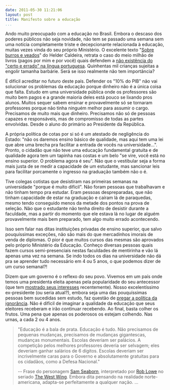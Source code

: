 ```yaml
---
date: 2011-05-30 11:21:06
layout: post
title: Manifesto sobre a educação
...
```


Ando muito preocupado com a educação no Brasil. Embora o descaso dos poderes públicos não seja novidade, não tem se passado uma semana sem uma notícia completamente triste e decepcionante relacionada à educação, muitas vezes vinda do seu próprio Ministério. O excelente texto "[Sobre burros e veados](http://www.onorte.net/noticias.php?id=33134)" do Helder Caldeira, retrata o caso do meio milhão de livros (pagos por mim e por você) quais defendem a [não existência do "certo e errado" na língua portuguesa](http://oglobo.globo.com/educacao/mat/2011/05/14/mec-distribui-livro-que-aceita-erros-de-portugues-924464625.asp). Quinhentas mil crianças sujeitas a engolir tamanha barbárie. Será se isso realmente não tem importância?

É difícil acreditar no futuro deste país. Defender os "10% do PIB" não vai solucionar os problemas da educação porque dinheiro não é a única coisa que falta. Estudo em uma universidade pública onde os professores são muito bem pagos e a grande maioria deles está pouco se lixando pros alunos. Muitos sequer sabem ensinar e provavelmente só se tornaram professores porque não tinha ninguém melhor para assumir o cargo. Precisamos de muito mais que dinheiro. Precisamos não só de pessoas capazes e responsáveis, mas de compromisso de todas as partes envolvidas. Desde o aluno do primário ao Presidente da República.

A própria política de cotas por si só é um atestado de negligência do Estado: "não os daremos ensino básico de qualidade, mas aqui tem uma lei que abre uma brecha pra facilitar a entrada de vocês na universidade...". Pronto, o cidadão que não teve uma educação fundamental gratuita e de qualidade agora tem um tapinha nas costas e um belo "se vire, você está no ensino superior. O problema agora é seu". Não que o vestibular seja a forma mais justa de se medir a capacidade de um estudante, mas sancionar leis para facilitar porcamente o ingresso na graduação também não o é.

Tive colegas cotistas que desistiram nas primeiras semanas na universidade "porque é muito difícil". Não foram pessoas que trabalhavam e não tinham tempo pra estudar. Eram pessoas despreparadas, que não tinham capacidade de estar na graduação e caíram lá de paraquedas, mesmo tendo conseguido menos da metade dos pontos na prova de seleção. Não que o estudante não tenha direito de desistir durante a faculdade, mas a partir do momento que ele estava lá no lugar de alguém provavelmente mais bem preparado, tem algo muito errado acontecendo.

Isso sem falar nas ditas instituições privadas de ensino superior, que salvo pouquíssimas exceções, não são mais do que mercadinhos imorais de venda de diplomas. O pior é que muitos cursos das mesmas são aprovados pelo próprio Ministério da Educação. Conheço diversas pessoas quais fazem cursos semi-presenciais nestas faculdades de mentirinha e vão lá apenas uma vez na semana. Se indo todos os dias na universidade não dá pra se aprender tudo necessário em 4 ou 5 anos, o que podemos dizer de um curso semanal?!

Dizem que um governo é o reflexo do seu povo. Vivemos em um país onde temos uma presidenta eleita apenas pela popularidade do seu antecessor (que tem [mostrado seus interesses](http://oglobo.globo.com/economia/miriam/posts/2011/05/29/turbulencia-no-voo-383032.asp) recentemente). Nosso excelentíssimo ex-presidente (ou seria atual?), embora seja uma das pouquíssimas pessoas bem sucedidas sem estudo, faz questão de [pregar a política da ignorância](http://g1.globo.com/politica/noticia/2011/04/fhc-desafia-lula-para-nova-disputa-e-diz-que-ele-esta-mamando-na-elite.html). Não é difícil de imaginar a qualidade da educação que seus eleitores receberam e irão continuar recebendo. Ao final, basta colher os frutos. Uma pena que apenas os poderosos os estejam colhendo. Nas urnas, a cada 2 ou 4 anos.

> "Educação é a bala de prata. Educação é tudo. Não precisamos de pequenas mudanças, precisamos de mudanças gigantescas, mudanças monumentais. Escolas deveriam ser palácios. A competição pelos melhores professores deveria ser selvagem; eles deveriam ganhar salários de 6 dígitos. Escolas deveriam ser incrivelmente caras para o Governo e absolutamente gratuitas para os cidadãos, como a Defesa Nacional."
> 
> -- Frase do personagem [Sam Seaborn](http://westwing.bewarne.com/sam.html), interpretado por [Rob Lowe](http://www.imdb.com/name/nm0000507/) no seriado [The West Wing](http://www.imdb.com/title/tt0200276/). Embora dita pensando na realidade norte-americana, adapta-se perfeitamente a qualquer nação.
...
